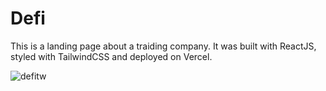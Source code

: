 # Defi

This is a landing page about a traiding company. It was built with ReactJS, styled with TailwindCSS and deployed on Vercel. 

![defitw](https://github.com/SALVADORPOETA/Defi-web-tw-sm/assets/71913145/ee2a07c6-9931-4cac-89e5-63eb4a70dee0)
